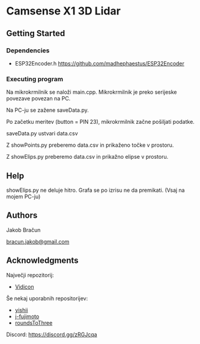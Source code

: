 # Camsense X1 3D Lidar

## Getting Started



### Dependencies

* ESP32Encoder.h https://github.com/madhephaestus/ESP32Encoder

### Executing program

Na mikrokrmilnik se naloži main.cpp. Mikrokrmilnik je preko serijeske povezave povezan na PC.

Na PC-ju se zažene saveData.py. 

Po začetku meritev (button = PIN 23), mikrokrmilnik začne pošiljati
podatke.

saveData.py ustvari data.csv

Z showPoints.py preberemo data.csv in prikaženo točke v prostoru.

Z showElips.py preberemo data.csv in prikažno elipse v prostoru.


## Help

showElips.py ne deluje hitro. Grafa se po izrisu ne da premikati. (Vsaj na mojem PC-ju)

## Authors

Jakob Bračun

bracun.jakob@gmail.com


## Acknowledgments

Največji repozitorij:
* [Vidicon](https://github.com/Vidicon/camsense-X1)

Še nekaj uporabnih repositorijev:
* [yishii](https://github.com/yishii/LiDAR_Camsense_X1_M5Stack)
* [j-fujimoto](https://github.com/j-fujimoto/CamsenseX1)
* [roundsToThree](https://github.com/roundsToThree/Camsense-X1-Previewer)

Discord:
https://discord.gg/zRGJcqa






